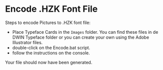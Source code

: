 # Encode .HZK Font File

Steps to encode Pictures to .HZK font file:

- Place Typeface Cards in the `Images` folder. You can find these files in de DWIN Typeface folder or you can create your own using the Adobe Illustrator files.
- double-click on the Encode.bat script.
- follow the instructions on the console.

Your file should now have been generated.
